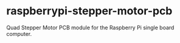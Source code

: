 # raspberrypi-stepper-motor-pcb
Quad Stepper Motor PCB module for the Raspberry Pi single board computer.
